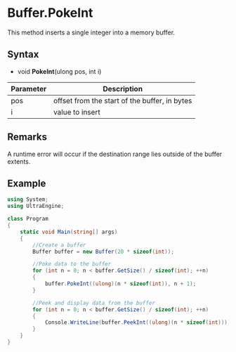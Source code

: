 # Buffer.PokeInt
This method inserts a single integer into a memory buffer.

## Syntax
- void **PokeInt**(ulong pos, int i)

| Parameter | Description |
| ----- | ----- |
| pos | offset from the start of the buffer, in bytes |
| i | value to insert |

## Remarks
A runtime error will occur if the destination range lies outside of the buffer extents.

## Example
```csharp
using System;
using UltraEngine;

class Program
{
    static void Main(string[] args)
    {
        //Create a buffer
        Buffer buffer = new Buffer(20 * sizeof(int));

        //Poke data to the buffer
        for (int n = 0; n < buffer.GetSize() / sizeof(int); ++n)
        {
            buffer.PokeInt((ulong)(n * sizeof(int)), n + 1);
        }

        //Peek and display data from the buffer
        for (int n = 0; n < buffer.GetSize() / sizeof(int); ++n)
        {
            Console.WriteLine(buffer.PeekInt((ulong)(n * sizeof(int))));
        }
    }
}
```
